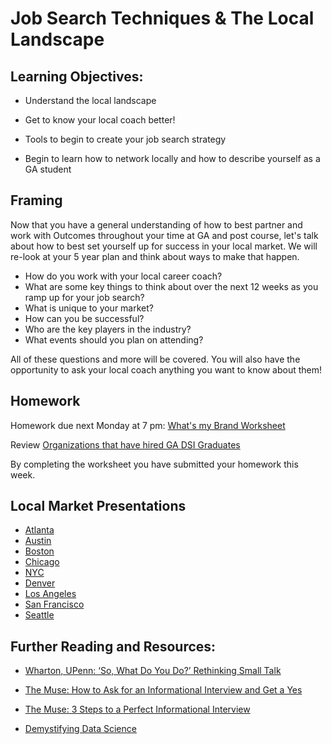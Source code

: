
# Job Search Techniques & The Local Landscape

## Learning Objectives:

* Understand the local landscape 

* Get to know your local coach better! 

* Tools to begin to create your job search strategy 

* Begin to learn how to network locally and how to describe yourself as a GA student 

## Framing 
Now that you have a general understanding of how to best partner and work with Outcomes throughout your time at GA and post course, let's talk about how to best set yourself up for success in your local market. We will re-look at your 5 year plan and think about ways to make that happen. 

* How do you work with your local career coach? 
* What are some key things to think about over the next 12 weeks as you ramp up for your job search? 
* What is unique to your market? 
* How can you be successful? 
* Who are the key players in the industry? 
* What events should you plan on attending? 

All of these questions and more will be covered. You will also have the opportunity to ask your local coach anything you want to know about them!

## Homework
Homework due next Monday at 7 pm: [What's my Brand Worksheet](https://docs.google.com/forms/d/e/1FAIpQLSc9PPBX7vEuNaHHfgWy9JwKGFTAiogpKN917wKmgcnKEGWA8w/viewform?usp=sf_link) 

Review [Organizations that have hired GA DSI Graduates](https://drive.google.com/open?id=1cYV2nXvU0WT-euh6sGm6s47i13h9CJa02diME3O1Ghw) 

By completing the worksheet you have submitted your homework this week.

## Local Market Presentations 

- [Atlanta](https://docs.google.com/a/generalassemb.ly/presentation/d/1h8WOZ_kYwyN0lWkXMuPyx8ppLepdzRqhgczECv9aiUA/edit?usp=sharing) 
- [Austin](https://docs.google.com/presentation/d/1FptpJHCExFm1XUma8mhEKmSMUsZL1fzFc1jo00NPWek/edit?usp=sharing) 
- [Boston](https://drive.google.com/file/d/0B3byrt86nJ8jVjcxdHl2MFlUclk/view?usp=sharing)
- [Chicago](https://drive.google.com/file/d/0B79n4qzQBXGkTzBob1JJbFZ5M28/view?usp=sharing)
- [NYC](https://drive.google.com/file/d/0B4Db6Ll5urG2OVJvdDd3YTVxdDg/view?usp=sharing) 
- [Denver](https://drive.google.com/file/d/0B4Db6Ll5urG2emY3SlFwRW95WmM/view?usp=sharing)
- [Los Angeles](https://drive.google.com/file/d/0B2TA2w6EftvNaUdWQXV5S0FHcVk/view?usp=sharing)
- [San Francisco](https://drive.google.com/a/generalassemb.ly/file/d/0B5K--i6yxjUjeEZMck9UeGZ0QUk/view?usp=sharing) 
- [Seattle](https://docs.google.com/presentation/d/1r3iAx6H4bg259juFj2pQ6_NL1U7wzfyE_Vh0tRHBtho/edit#slide=id.g27aa6cdc73_0_399)


## Further Reading and Resources: 
- [Wharton, UPenn: ‘So, What Do You Do?’ Rethinking Small Talk](http://knowledge.wharton.upenn.edu/article/so-what-do-you-do-rethinking-small-talk/?utm_source=Sailthru&utm_medium=email&utm_campaign=%2A%20New%20BOTW%20Template%2011/8/15&utm_term=Sunday%20-%20Best%20of%20The%20Web)

- [The Muse: How to Ask for an Informational Interview and Get a Yes](https://www.themuse.com/advice/how-to-ask-for-an-informational-interview-and-get-a-yes)

- [The Muse: 3 Steps to a Perfect Informational Interview](https://www.themuse.com/advice/3-steps-to-a-perfect-informational-interview)

- [Demystifying Data Science](https://datascopeanalytics.com/blog/demystifying-data-science/)

